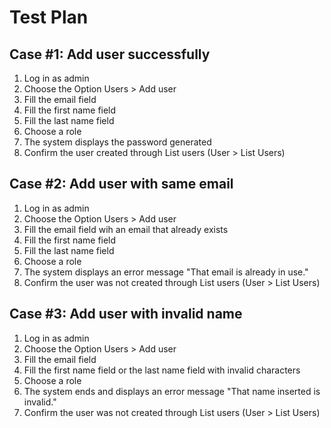 
# Test Plan


## Case #1: Add user successfully
1. Log in as admin
2. Choose the Option Users > Add user
3. Fill the email field
4. Fill the first name field
5. Fill the last name field
6. Choose a role
7. The system displays the password generated
8. Confirm the user created through List users (User > List Users)

## Case #2: Add user with same email
1. Log in as admin
2. Choose the Option Users > Add user
3. Fill the email field wih an email that already exists
4. Fill the first name field
5. Fill the last name field
6. Choose a role
7. The system displays an error message "That email is already in use."
8. Confirm the user was not created through List users (User > List Users)

## Case #3: Add user with invalid name
1. Log in as admin
2. Choose the Option Users > Add user
3. Fill the email field
4. Fill the first name field or the last name field with invalid characters
5. Choose a role
6. The system ends and displays an error message "That name inserted is invalid."
7. Confirm the user was not created through List users (User > List Users)
